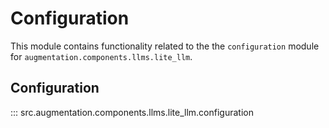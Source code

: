 # Configuration

This module contains functionality related to the the `configuration` module for `augmentation.components.llms.lite_llm`.

## Configuration

::: src.augmentation.components.llms.lite_llm.configuration

